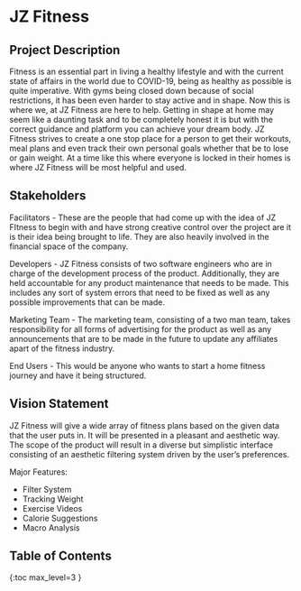 # JZ Fitness
## Project Description

Fitness is an essential part in living a healthy lifestyle and with the current state of affairs in the world due to COVID-19, being as healthy as possible is quite imperative. With gyms being closed down because of social restrictions, it has been even harder to stay active and in shape. 
Now this is where we, at JZ Fitness are here to help. Getting in shape at home may seem like a daunting task and to be completely honest it is but with the correct guidance and platform you can achieve your dream body. JZ Fitness strives to create a one stop place for a person to get their workouts, meal plans and even track their own personal goals whether that be to lose or gain weight. At a time like this where everyone is locked in their homes is where JZ Fitness will be most helpful and used. 

## Stakeholders

Facilitators - These are the people that had come up with the idea of JZ FItness to begin with and have strong creative control over the project are it is their idea being brought to life. They are also heavily involved in the financial space of the company. 

Developers - JZ Fitness consists of  two software engineers who are in charge of the development process of the product. Additionally, they are held accountable for any product maintenance that needs to be made. This includes any sort of system errors that need to be fixed as well as any possible improvements that can be made. 

Marketing Team - The marketing team, consisting of a two man team, takes responsibility for all forms of advertising for the product as well as any announcements that are to be made in the future to update any affiliates apart of the fitness industry. 

End Users - This would be anyone who wants to start a home fitness journey and have it being structured.

## Vision Statement

JZ Fitness will give a wide array of fitness plans based on the given data that the user puts in. It will be presented in a pleasant and aesthetic way. The scope of the product will result in a diverse but simplistic interface consisting of an aesthetic filtering system driven by the user’s preferences.

Major Features:
* Filter System
* Tracking Weight
* Exercise Videos
* Calorie Suggestions
* Macro Analysis

## Table of Contents

{:toc max_level=3 }
